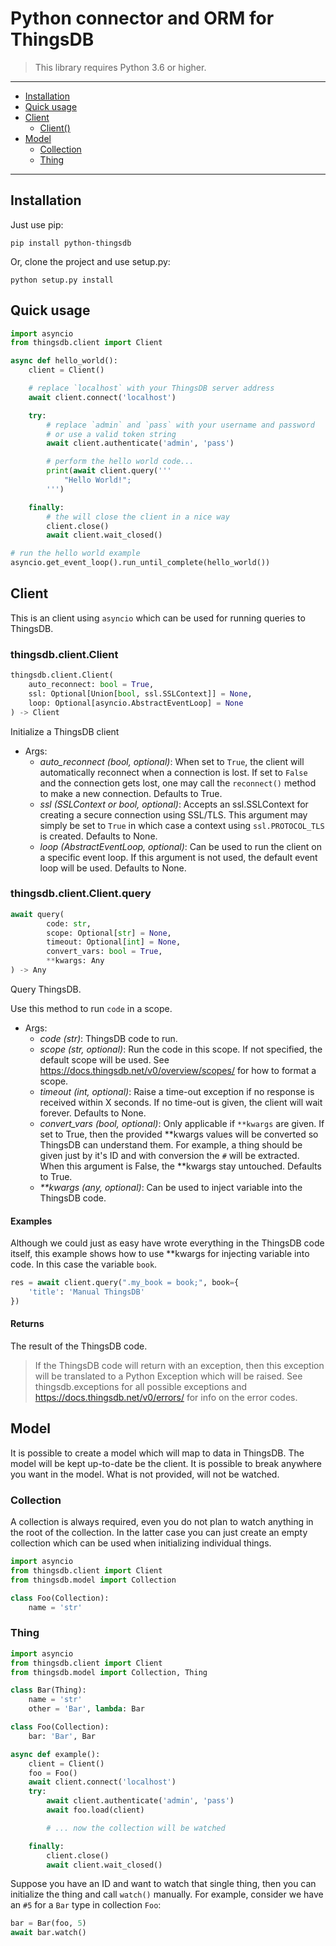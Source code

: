 # Python connector and ORM for ThingsDB

> This library requires Python 3.6 or higher.

---------------------------------------

  * [Installation](#installation)
  * [Quick usage](#quick-usage)
  * [Client](#client)
    * [Client()](thingsdb.client.Client)
  * [Model](#model)
    * [Collection](#collection)
    * [Thing](#thing)

---------------------------------------

## Installation

Just use pip:

```
pip install python-thingsdb
```

Or, clone the project and use setup.py:

```
python setup.py install
```

## Quick usage

```python
import asyncio
from thingsdb.client import Client

async def hello_world():
    client = Client()

    # replace `localhost` with your ThingsDB server address
    await client.connect('localhost')

    try:
        # replace `admin` and `pass` with your username and password
        # or use a valid token string
        await client.authenticate('admin', 'pass')

        # perform the hello world code...
        print(await client.query('''
            "Hello World!";
        ''')

    finally:
        # the will close the client in a nice way
        client.close()
        await client.wait_closed()

# run the hello world example
asyncio.get_event_loop().run_until_complete(hello_world())
```


## Client

This is an client using `asyncio` which can be used for running queries to
ThingsDB.


### thingsdb.client.Client

```python
thingsdb.client.Client(
    auto_reconnect: bool = True,
    ssl: Optional[Union[bool, ssl.SSLContext]] = None,
    loop: Optional[asyncio.AbstractEventLoop] = None
) -> Client
```
Initialize a ThingsDB client

- Args:
    - *auto_reconnect (bool, optional)*:
        When set to `True`, the client will automatically
        reconnect when a connection is lost. If set to `False` and the
        connection gets lost, one may call the `reconnect()` method to
        make a new connection. Defaults to True.
    - *ssl (SSLContext or bool, optional)*:
        Accepts an ssl.SSLContext for creating a secure connection
        using SSL/TLS. This argument may simply be set to `True` in
        which case a context using `ssl.PROTOCOL_TLS` is created.
        Defaults to None.
    - *loop (AbstractEventLoop, optional)*:
        Can be used to run the client on a specific event loop.
        If this argument is not used, the default event loop will be
        used. Defaults to None.

### thingsdb.client.Client.query

```python
await query(
        code: str,
        scope: Optional[str] = None,
        timeout: Optional[int] = None,
        convert_vars: bool = True,
        **kwargs: Any
) -> Any
```

Query ThingsDB.

Use this method to run `code` in a scope.

- Args:
    - *code (str)*:
        ThingsDB code to run.
    - *scope (str, optional)*:
        Run the code in this scope. If not specified, the default scope
        will be used. See https://docs.thingsdb.net/v0/overview/scopes/
        for how to format a scope.
    - *timeout (int, optional)*:
        Raise a time-out exception if no response is received within X
        seconds. If no time-out is given, the client will wait forever.
        Defaults to None.
    - *convert_vars (bool, optional)*:
        Only applicable if `**kwargs` are given. If set to True, then
        the provided **kwargs values will be converted so ThingsDB can
        understand them. For example, a thing should be given just by
        it's ID and with conversion the `#` will be extracted. When
        this argument is False, the **kwargs stay untouched.
        Defaults to True.
    - *\*\*kwargs (any, optional)*:
        Can be used to inject variable into the ThingsDB code.

#### Examples

Although we could just as easy have wrote everything in the
ThingsDB code itself, this example shows how to use **kwargs for
injecting variable into code. In this case the variable `book`.

```python
res = await client.query(".my_book = book;", book={
    'title': 'Manual ThingsDB'
})
```

#### Returns

The result of the ThingsDB code.

> If the ThingsDB code will return with an exception, then this
> exception will be translated to a Python Exception which will be
> raised. See thingsdb.exceptions for all possible exceptions and
> https://docs.thingsdb.net/v0/errors/ for info on the error codes.

## Model

It is possible to create a model which will map to data in ThingsDB.
The model will be kept up-to-date be the client. It is possible to break
anywhere you want in the model. What is not provided, will not be watched.

### Collection

A collection is always required, even you do not plan to watch anything in the
root of the collection. In the latter case you can just create an empty
collection which can be used when initializing individual things.

```python
import asyncio
from thingsdb.client import Client
from thingsdb.model import Collection

class Foo(Collection):
    name = 'str'
```

### Thing

```python
import asyncio
from thingsdb.client import Client
from thingsdb.model import Collection, Thing

class Bar(Thing):
    name = 'str'
    other = 'Bar', lambda: Bar

class Foo(Collection):
    bar: 'Bar', Bar

async def example():
    client = Client()
    foo = Foo()
    await client.connect('localhost')
    try:
        await client.authenticate('admin', 'pass')
        await foo.load(client)

        # ... now the collection will be watched

    finally:
        client.close()
        await client.wait_closed()
```

Suppose you have an ID and want to watch that single thing, then
you can initialize the thing and call `watch()` manually. For example,
consider we have an `#5` for a `Bar` type in collection `Foo`:

```python
bar = Bar(foo, 5)
await bar.watch()
```
